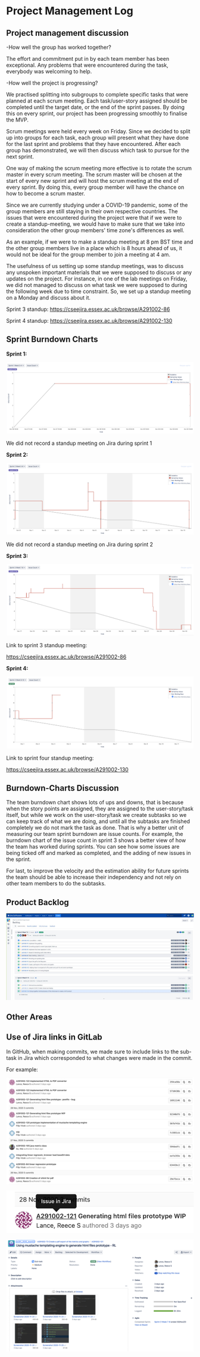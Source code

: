 
# Project Management Log

## Project management discussion


-How well the group has worked together?

The effort and commitment put in by each team member has been exceptional. Any problems that were encountered during the task, everybody was welcoming to help. 

-How well the project is progressing?

We practised splitting into subgroups to complete specific tasks that were planned at each scrum meeting. Each task/user-story assigned should be completed until the target date, or the end of the sprint passes. By doing this on every sprint, our project has been progressing smoothly to finalise the MVP.

Scrum meetings were held every week on Friday. Since we decided to split up into groups for each task, each group will present what they have done for the last sprint and problems that they have encountered. After each group has demonstrated, we will then discuss which task to pursue for the next sprint.

One way of making the scrum meeting more effective is to rotate the scrum master in every scrum meeting. The scrum master will be chosen at the start of every new sprint and will host the scrum meeting at the end of every sprint. By doing this, every group member will have the chance on how to become a scrum master.

Since we are currently studying under a COVID-19 pandemic, some of the group members are still staying in their own respective countries. The issues that were encountered during the project were that if we were to create a standup-meeting, we would have to make sure that we take into consideration the other group members' time zone's differences as well. 

As an example, if we were to make a standup meeting at 8 pm BST time and the other group members live in a place which is 8 hours ahead of us, it would not be ideal for the group member to join a meeting at 4 am.

The usefulness of us setting up some standup meetings, was to discuss any unspoken important materials that we were supposed to discuss or any updates on the project. For instance, in one of the lab meetings on Friday, we did not managed to discuss on what task we were supposed to during the following week due to time constraint. So, we set up a standup meeting on a Monday and discuss about it.



Sprint 3 standup: https://cseejira.essex.ac.uk/browse/A291002-86

Sprint 4 standup: https://cseejira.essex.ac.uk/browse/A291002-130

## Sprint Burndown Charts

**Sprint 1:**

![Sprint1](resources/projectManagement/burndownCharts/Sprint1.png)

We did not record a standup meeting on Jira during sprint 1

**Sprint 2:**

![Sprint2](resources/projectManagement/burndownCharts/Sprint2.png)

We did not record a standup meeting on Jira during sprint 2

**Sprint 3:**

![Sprint3](resources/projectManagement/burndownCharts/Sprint3.png)

Link to sprint 3 standup meeting:

https://cseejira.essex.ac.uk/browse/A291002-86

**Sprint 4:**

![Sprint4](resources/projectManagement/burndownCharts/Sprint4.png)

Link to sprint four standup meeting:

https://cseejira.essex.ac.uk/browse/A291002-130

## Burndown-Charts Discussion

The team burndown chart shows lots of ups and downs, that is because when the story points are assigned, they are assigned to the user-story/task itself, but while we work on the user-story/task we create subtasks so we can keep track of what we are doing, and until all the subtasks are finished completely we do not mark the task as done. That is why a better unit of measuring our team sprint burndown are issue counts.
For example, the burndown chart of the issue count in sprint 3 shows a better view of how the team has worked during sprints. You can see how some issues are being ticked off and marked as completed, and the adding of new issues in the sprint.

For last, to improve the velocity and the estimation ability for future sprints the team should be able to increase their independency and not rely on other team members to do the subtasks.


## Product Backlog

![Current Backlog](resources/projectManagement/CurrentBacklog.jpeg)

## Other Areas

## Use of Jira links in GitLab

In GitHub, when making commits, we made sure to include links to the sub-task in Jira which corresponded to what changes were made in the commit.

For example:

![Example of links to Jira in GitLab commits](resources/projectManagement/OtherAreas/ExampleOfLinksToJiraInGitLabCommits.png)

![Example of link](resources/projectManagement/OtherAreas/ExampleOfLink.png)

![Link destination](resources/projectManagement/OtherAreas/LinkDestination.png)

